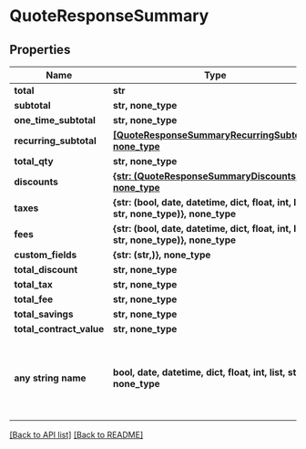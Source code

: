 # QuoteResponseSummary


## Properties
Name | Type | Description | Notes
------------ | ------------- | ------------- | -------------
**total** | **str** |  | [optional] 
**subtotal** | **str, none_type** |  | [optional] 
**one_time_subtotal** | **str, none_type** |  | [optional] 
**recurring_subtotal** | [**[QuoteResponseSummaryRecurringSubtotal], none_type**](QuoteResponseSummaryRecurringSubtotal.md) |  | [optional] 
**total_qty** | **str, none_type** |  | [optional] 
**discounts** | [**{str: (QuoteResponseSummaryDiscounts,)}, none_type**](QuoteResponseSummaryDiscounts.md) |  | [optional] 
**taxes** | **{str: (bool, date, datetime, dict, float, int, list, str, none_type)}, none_type** |  | [optional] 
**fees** | **{str: (bool, date, datetime, dict, float, int, list, str, none_type)}, none_type** |  | [optional] 
**custom_fields** | **{str: (str,)}, none_type** |  | [optional] 
**total_discount** | **str, none_type** |  | [optional] 
**total_tax** | **str, none_type** |  | [optional] 
**total_fee** | **str, none_type** |  | [optional] 
**total_savings** | **str, none_type** |  | [optional] 
**total_contract_value** | **str, none_type** |  | [optional] 
**any string name** | **bool, date, datetime, dict, float, int, list, str, none_type** | any string name can be used but the value must be the correct type | [optional]

[[Back to API list]](../README.md#documentation-for-api-endpoints) [[Back to README]](../README.md)


